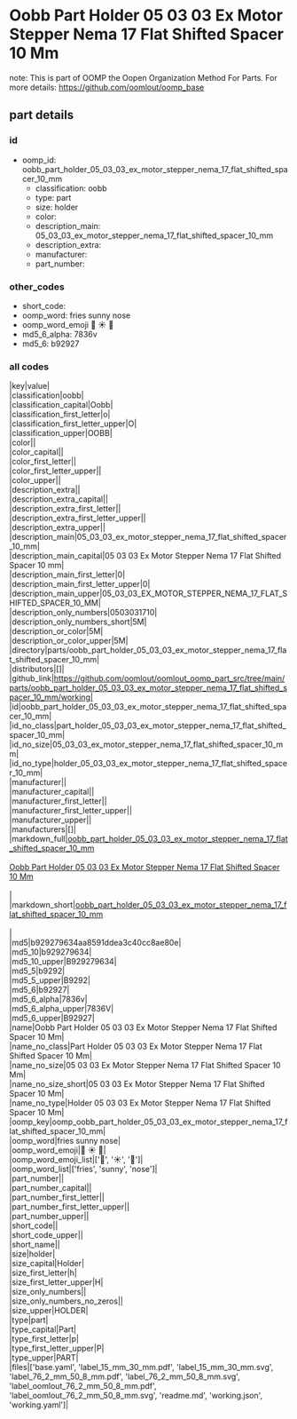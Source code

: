 # Oobb Part Holder 05 03 03 Ex Motor Stepper Nema 17 Flat Shifted Spacer 10 Mm  

note: This is part of OOMP the Oopen Organization Method For Parts. For more details: https://github.com/oomlout/oomp_base

##  part details





### id
* oomp_id: oobb_part_holder_05_03_03_ex_motor_stepper_nema_17_flat_shifted_spacer_10_mm
  * classification: oobb
  * type: part
  * size: holder
  * color: 
  * description_main: 05_03_03_ex_motor_stepper_nema_17_flat_shifted_spacer_10_mm
  * description_extra: 
  * manufacturer: 
  * part_number: 

### other_codes
* short_code: 
* oomp_word: fries sunny nose
* oomp_word_emoji :fries: :sunny: :nose:
* md5_6_alpha: 7836v
* md5_6: b92927

### all codes 
|key|value|  
|classification|oobb|  
|classification_capital|Oobb|  
|classification_first_letter|o|  
|classification_first_letter_upper|O|  
|classification_upper|OOBB|  
|color||  
|color_capital||  
|color_first_letter||  
|color_first_letter_upper||  
|color_upper||  
|description_extra||  
|description_extra_capital||  
|description_extra_first_letter||  
|description_extra_first_letter_upper||  
|description_extra_upper||  
|description_main|05_03_03_ex_motor_stepper_nema_17_flat_shifted_spacer_10_mm|  
|description_main_capital|05 03 03 Ex Motor Stepper Nema 17 Flat Shifted Spacer 10 mm|  
|description_main_first_letter|0|  
|description_main_first_letter_upper|0|  
|description_main_upper|05_03_03_EX_MOTOR_STEPPER_NEMA_17_FLAT_SHIFTED_SPACER_10_MM|  
|description_only_numbers|0503031710|  
|description_only_numbers_short|5M|  
|description_or_color|5M|  
|description_or_color_upper|5M|  
|directory|parts/oobb_part_holder_05_03_03_ex_motor_stepper_nema_17_flat_shifted_spacer_10_mm|  
|distributors|[]|  
|github_link|https://github.com/oomlout/oomlout_oomp_part_src/tree/main/parts/oobb_part_holder_05_03_03_ex_motor_stepper_nema_17_flat_shifted_spacer_10_mm/working|  
|id|oobb_part_holder_05_03_03_ex_motor_stepper_nema_17_flat_shifted_spacer_10_mm|  
|id_no_class|part_holder_05_03_03_ex_motor_stepper_nema_17_flat_shifted_spacer_10_mm|  
|id_no_size|05_03_03_ex_motor_stepper_nema_17_flat_shifted_spacer_10_mm|  
|id_no_type|holder_05_03_03_ex_motor_stepper_nema_17_flat_shifted_spacer_10_mm|  
|manufacturer||  
|manufacturer_capital||  
|manufacturer_first_letter||  
|manufacturer_first_letter_upper||  
|manufacturer_upper||  
|manufacturers|[]|  
|markdown_full|[oobb_part_holder_05_03_03_ex_motor_stepper_nema_17_flat_shifted_spacer_10_mm](https://github.com/oomlout/oomlout_oomp_part_src/tree/main/parts/oobb_part_holder_05_03_03_ex_motor_stepper_nema_17_flat_shifted_spacer_10_mm/working)<br>[](https://github.com/oomlout/oomlout_oomp_part_src/tree/main/parts/oobb_part_holder_05_03_03_ex_motor_stepper_nema_17_flat_shifted_spacer_10_mm/working)<br>[Oobb Part Holder 05 03 03 Ex Motor Stepper Nema 17 Flat Shifted Spacer 10 Mm](https://github.com/oomlout/oomlout_oomp_part_src/tree/main/parts/oobb_part_holder_05_03_03_ex_motor_stepper_nema_17_flat_shifted_spacer_10_mm/working)<br><br>|  
|markdown_short|[oobb_part_holder_05_03_03_ex_motor_stepper_nema_17_flat_shifted_spacer_10_mm](https://github.com/oomlout/oomlout_oomp_part_src/tree/main/parts/oobb_part_holder_05_03_03_ex_motor_stepper_nema_17_flat_shifted_spacer_10_mm/working)<br><br>|  
|md5|b929279634aa8591ddea3c40cc8ae80e|  
|md5_10|b929279634|  
|md5_10_upper|B929279634|  
|md5_5|b9292|  
|md5_5_upper|B9292|  
|md5_6|b92927|  
|md5_6_alpha|7836v|  
|md5_6_alpha_upper|7836V|  
|md5_6_upper|B92927|  
|name|Oobb Part Holder 05 03 03 Ex Motor Stepper Nema 17 Flat Shifted Spacer 10 Mm|  
|name_no_class|Part Holder 05 03 03 Ex Motor Stepper Nema 17 Flat Shifted Spacer 10 Mm|  
|name_no_size|05 03 03 Ex Motor Stepper Nema 17 Flat Shifted Spacer 10 Mm|  
|name_no_size_short|05 03 03 Ex Motor Stepper Nema 17 Flat Shifted Spacer 10 Mm|  
|name_no_type|Holder 05 03 03 Ex Motor Stepper Nema 17 Flat Shifted Spacer 10 Mm|  
|oomp_key|oomp_oobb_part_holder_05_03_03_ex_motor_stepper_nema_17_flat_shifted_spacer_10_mm|  
|oomp_word|fries sunny nose|  
|oomp_word_emoji|:fries: :sunny: :nose:|  
|oomp_word_emoji_list|[':fries:', ':sunny:', ':nose:']|  
|oomp_word_list|['fries', 'sunny', 'nose']|  
|part_number||  
|part_number_capital||  
|part_number_first_letter||  
|part_number_first_letter_upper||  
|part_number_upper||  
|short_code||  
|short_code_upper||  
|short_name||  
|size|holder|  
|size_capital|Holder|  
|size_first_letter|h|  
|size_first_letter_upper|H|  
|size_only_numbers||  
|size_only_numbers_no_zeros||  
|size_upper|HOLDER|  
|type|part|  
|type_capital|Part|  
|type_first_letter|p|  
|type_first_letter_upper|P|  
|type_upper|PART|  
|files|['base.yaml', 'label_15_mm_30_mm.pdf', 'label_15_mm_30_mm.svg', 'label_76_2_mm_50_8_mm.pdf', 'label_76_2_mm_50_8_mm.svg', 'label_oomlout_76_2_mm_50_8_mm.pdf', 'label_oomlout_76_2_mm_50_8_mm.svg', 'readme.md', 'working.json', 'working.yaml']|  
